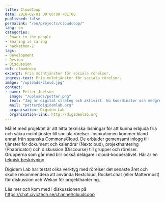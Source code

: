 ```yaml
---
title: CloudCoop
date: 2018-02-01 00:00:00 +01:00
published: false
permalink: "/en/projects/cloudcoop/"
lang: en
categories:
- Power to the people
- Sharing is caring
- hackathon-2
tags:
- Development
- Design
- Discussion
ref: cloudcoop
excerpt: Fria molntjänster för sociala rörelser.
ingress-text: Fria molntjänster för sociala rörelser.
image: "/uploads/cloud.jpg"
contact:
- name: Petter Joelson
  image: "/uploads/petter.png"
  text: "Jag är digital strateg och aktivist. Nu koordinator och medgrundare av Digidem Lab, tidigare startade och drev jag en kooperativ webbyrå i åtta år och innan dess var jag yrkesdemonstrant ;)"
  mail: "petter@digidemlab.org"
  organisation: Digidem Lab
  organisation-link: http://digidemlab.org
---
```


Målet med projektet är att hitta tekniska lösningar för att kunna erbjuda fria och säkra molntjänster till sociala rörelser.  Inspirationen kommer bland annat från spanska [CommonsCloud](https://www.commonscloud.coop/). De erbjuder gemensamt inlogg till tjänster för dokument och kalendrar (Nextcloud), projekthantering (Phabricator) och diskussion (Discourse) till grupper och rörelser. Grupperna som går med blir också delägare i cloud-kooperativet. Här är en [teknisk beskrivning](https://open.coop/2018/04/03/making-of-the-coop-cloud/).

Digidem Lab har testat olika verktyg med rörelser det senaste året och skulle rekommendera att använda Nextcloud, Rocket.chat (eller Mattermost) för diskussion och Wekan för projekthantering.

Läs mer och kom med i diskussionen på <https://chat.civictech.se/channel/cloudcoop>
